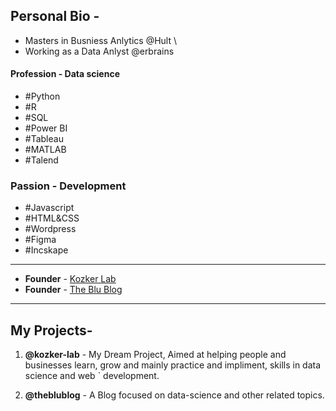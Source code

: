 ## Personal Bio - 
- Masters in Busniess Anlytics @Hult \
- Working as a Data Anlyst @erbrains

#### Profession - Data science
- #Python
- #R
- #SQL
- #Power BI
- #Tableau
- #MATLAB
- #Talend


### Passion - Development
- #Javascript
- #HTML&CSS
- #Wordpress
- #Figma
- #Incskape


---
-  **Founder** - [Kozker Lab](https://github.com/Kozker-lab)
-  **Founder** - [The Blu Blog](https://www.theblublog.com)
---
## My Projects-
1. **@kozker-lab** - My Dream Project, Aimed at helping people and businesses learn, grow and mainly practice and impliment, skills in data science and web     `     development.
 
2. **@theblublog** - A Blog focused on data-science and other related topics.

<!---
Govind1997/Govind1997 is a ✨ special ✨ repository because its `README.md` (this file) appears on your GitHub profile.
You can click the Preview link to take a look at your changes.
--->
